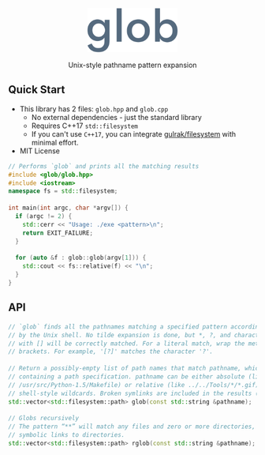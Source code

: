<p align="center">
  <img height="90" src="img/logo.png"/>  
</p>

<p align="center">
  Unix-style pathname pattern expansion
</p>

## Quick Start

* This library has 2 files: `glob.hpp` and `glob.cpp`
  - No external dependencies - just the standard library
  - Requires C++17 `std::filesystem`
  - If you can't use `C++17`, you can integrate [gulrak/filesystem](https://github.com/gulrak/filesystem) with minimal effort.
* MIT License

```cpp
// Performs `glob` and prints all the matching results
#include <glob/glob.hpp>
#include <iostream>
namespace fs = std::filesystem;

int main(int argc, char *argv[]) {
  if (argc != 2) {
    std::cerr << "Usage: ./exe <pattern>\n";
    return EXIT_FAILURE;
  }

  for (auto &f : glob::glob(argv[1])) {
    std::cout << fs::relative(f) << "\n";
  }
}
```

## API

```cpp
// `glob` finds all the pathnames matching a specified pattern according to the rules used
// by the Unix shell. No tilde expansion is done, but *, ?, and character ranges expressed
// with [] will be correctly matched. For a literal match, wrap the meta-characters in
// brackets. For example, '[?]' matches the character '?'.

// Return a possibly-empty list of path names that match pathname, which must be a string
// containing a path specification. pathname can be either absolute (like
// /usr/src/Python-1.5/Makefile) or relative (like ../../Tools/*/*.gif), and can contain
// shell-style wildcards. Broken symlinks are included in the results (as in the shell).
std::vector<std::filesystem::path> glob(const std::string &pathname);

// Globs recursively
// The pattern “**” will match any files and zero or more directories, subdirectories and
// symbolic links to directories.
std::vector<std::filesystem::path> rglob(const std::string &pathname);
```
